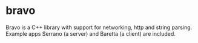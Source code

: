 # bravo
Bravo is a C++ library with support for networking, http and string parsing. Example apps Serrano (a server) and Baretta (a client) are included.  
